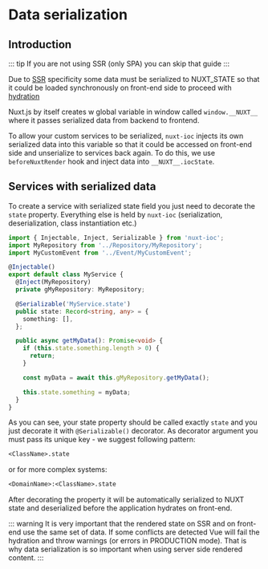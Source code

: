 # Data serialization

## Introduction

::: tip
If you are not using SSR (only SPA) you can skip that guide
:::

Due to [SSR](https://ssr.vuejs.org/) specificity some data must be serialized to NUXT_STATE so that it could be loaded synchronously on front-end side to proceed with [hydration](https://ssr.vuejs.org/guide/hydration.html)

Nuxt.js by itself creates w global variable in window called `window.__NUXT__` where it passes serialized data from backend to frontend.

To allow your custom services to be serialized, `nuxt-ioc` injects its own serialized data into this variable so that it could be accessed on front-end side and unserialize to services back again.
To do this, we use `beforeNuxtRender` hook and inject data into `__NUXT__.iocState`.

## Services with serialized data

To create a service with serialized state field you just need to decorate the `state` property. Everything else is held by `nuxt-ioc` (serialization, deserialization, class instantiation etc.)

```ts
import { Injectable, Inject, Serializable } from 'nuxt-ioc';
import MyRepository from '../Repository/MyRepository';
import MyCustomEvent from '../Event/MyCustomEvent';

@Injectable()
export default class MyService {
  @Inject(MyRepository)
  private gMyRepository: MyRepository;

  @Serializable('MyService.state')
  public state: Record<string, any> = {
    something: [],
  };

  public async getMyData(): Promise<void> {
    if (this.state.something.length > 0) {
      return;
    }

    const myData = await this.gMyRepository.getMyData();

    this.state.something = myData;
  }
}
```

As you can see, your state property should be called exactly `state` and you just decorate it with `@Serializable()` decorator. As decorator argument you must pass its unique key - we suggest following pattern:

```txt
<ClassName>.state
```

or for more complex systems:

```txt
<DomainName>:<ClassName>.state
```

After decorating the property it will be automatically serialized to NUXT state and deserialized before the application hydrates on front-end.

::: warning
It is very important that the rendered state on SSR and on front-end use the same set of data. If some conflicts are detected Vue will fail the hydration and throw warnings (or errors in PRODUCTION mode). That is why data serialization is so important when using server side rendered content.
:::
